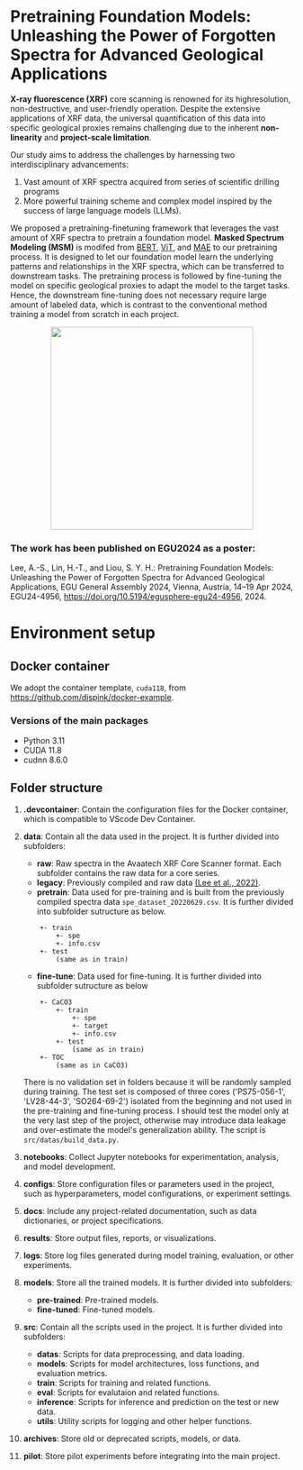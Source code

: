 # Pretraining Foundation Models: <br> Unleashing the Power of Forgotten Spectra for Advanced Geological Applications
**X-ray fluorescence (XRF)** core scanning is renowned for its highresolution, non-destructive, and user-friendly operation. Despite the
extensive applications of XRF data, the universal quantification of this data into specific geological proxies remains challenging due to
the inherent __non-linearity__ and __project-scale limitation__.

Our study aims to address the challenges by harnessing two interdisciplinary advancements: 
1. Vast amount of XRF spectra acquired from series of scientific drilling programs
1. More powerful training scheme and complex model inspired by the success of large language models (LLMs).

We proposed a pretraining-finetuning framework that leverages the vast amount of XRF spectra to pretrain a foundation model. **Masked Spectrum Modeling (MSM)** is modifed from [BERT](https://arxiv.org/abs/1810.04805), [ViT](https://arxiv.org/abs/2010.11929), and [MAE](https://arxiv.org/abs/2111.06377) to our pretraining process. It is designed to let our foundation model learn the underlying patterns and relationships in the XRF spectra, which can be transferred to downstream tasks. The pretraining process is followed by fine-tuning the model on specific geological proxies to adapt the model to the target tasks. Hence, the downstream fine-tuning does not necessary require large amount of labeled data, which is contrast to the conventional method training a model from scratch in each project. 

<p align="center">
  <img src="results/demo_patch_combined.png" width="360" />
</p>

### The work has been published on EGU2024 as a poster:
Lee, A.-S., Lin, H.-T., and Liou, S. Y. H.: Pretraining Foundation Models: Unleashing the Power of Forgotten Spectra for Advanced Geological Applications, EGU General Assembly 2024, Vienna, Austria, 14–19 Apr 2024, EGU24-4956, https://doi.org/10.5194/egusphere-egu24-4956, 2024.

# Environment setup
## Docker container
We adopt the container template, `cuda118`, from <https://github.com/dispink/docker-example>.

### Versions of the main packages
-   Python 3.11
-   CUDA 11.8
-   cudnn 8.6.0

## Folder structure
1. **.devcontainer**: Contain the configuration files for the Docker container, which is compatible to VScode Dev Container.

1. **data**: Contain all the data used in the project. It is further divided into subfolders:
    - **raw**: Raw spectra in the Avaatech XRF Core Scanner format. Each subfolder contains the raw data for a core series.
    - **legacy**: Previously compiled and raw data [(Lee et al., 2022)](https://doi.org/10.1038/s41598-022-25377-x). 
    - **pretrain**: Data used for pre-training and is built from the previously compiled spectra data `spe_dataset_20220629.csv`. It is further divided into subfolder sutructure as below.

    ```    
        +- train
            +- spe
            +- info.csv
        +- test
            (same as in train)
    ```
    - **fine-tune**: Data used for fine-tuning. It is further divided into subfolder sutructure as below
    ``` 
        +- CaCO3   
            +- train
                +- spe
                +- target
                +- info.csv
            +- test
                (same as in train)
        +- TOC
            (same as in CaCO3)
    ```
    There is no validation set in folders because it will be randomly sampled during training. The test set is composed of three cores ('PS75-056-1', 'LV28-44-3', 'SO264-69-2') isolated from the beginning and not used in the pre-training and fine-tuning process. I should test the model only at the very last step of the project, otherwise may introduce data leakage and over-estimate the model's generalization ability. The script is `src/datas/build_data.py`.

1. **notebooks**: Collect Jupyter notebooks for experimentation, analysis, and model development.

1. **configs**: Store configuration files or parameters used in the project, such as hyperparameters, model configurations, or experiment settings.

1. **docs**: Include any project-related documentation, such as data dictionaries, or project specifications.

1. **results**: Store output files, reports, or visualizations.

1. **logs**: Store log files generated during model training, evaluation, or other experiments.

1. **models**: Store all the trained models. It is further divided into subfolders:
    - **pre-trained**: Pre-trained models.
    - **fine-tuned**: Fine-tuned models.

1. **src**: Contain all the scripts used in the project. It is further divided into subfolders:
    - **datas**: Scripts for data preprocessing, and data loading.
    - **models**: Scripts for model architectures, loss functions, and evaluation metrics.
    - **train**: Scripts for training and related functions.
    - **eval**: Scripts for evalutaion and related functions.
    - **inference**: Scripts for inference and prediction on the test or new data.
    - **utils**: Utility scripts for logging and other helper functions.

1. **archives**: Store old or deprecated scripts, models, or data. 

1. **pilot**: Store pilot experiments before integrating into the main project.